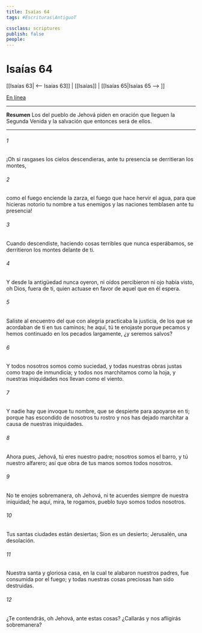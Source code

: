 ```yaml
---
title: Isaías 64
tags: #Escrituras\AntiguoT

cssclass: scriptures
publish: false
people:
---
```


# Isaías 64
[[Isaías 63| <-- Isaías 63]] | [[Isaías]] | [[Isaías 65|Isaías 65 --> ]]

[En línea](https://churchofjesuschrist.org/study/scriptures/ot/isa/64?lang=spa)

---
__Resumen__
Los del pueblo de Jehová piden en oración que lleguen la Segunda Venida y la salvación que entonces será de ellos.

---
###### 1 
¡Oh si rasgases los cielos  descendieras,  ante tu presencia se derritieran los montes,

###### 2 
como el fuego enciende la zarza, el fuego que hace hervir el agua, para que hicieras notorio tu nombre a tus enemigos y las naciones temblasen ante tu presencia!

###### 3 
Cuando descendiste, haciendo cosas terribles que nunca esperábamos, se derritieron los montes delante de ti.

###### 4 
Y desde la antigüedad nunca oyeron, ni oídos percibieron ni ojo había visto, oh Dios, fuera de ti, quien actuase en favor de aquel que en él espera.

###### 5 
Saliste al encuentro del que con alegría practicaba la justicia, de los que se acordaban de ti en tus caminos; he aquí, tú te enojaste porque pecamos y hemos continuado en los pecados largamente, ¿y seremos salvos?

###### 6 
Y todos nosotros somos como suciedad, y todas nuestras obras justas como trapo de inmundicia; y todos nos marchitamos como la hoja, y nuestras iniquidades nos llevan como el viento.

###### 7 
Y nadie hay que invoque tu nombre, que se despierte para apoyarse en ti; porque has escondido de nosotros tu rostro y nos has dejado marchitar a causa de nuestras iniquidades.

###### 8 
Ahora pues, Jehová, tú eres nuestro padre; nosotros somos el barro, y tú nuestro alfarero; así que obra de tus manos somos todos nosotros.

###### 9 
No te enojes sobremanera, oh Jehová, ni te acuerdes siempre de nuestra iniquidad; he aquí, mira, te rogamos, pueblo tuyo somos todos nosotros.

###### 10 
Tus santas ciudades están desiertas; Sion es un desierto; Jerusalén, una desolación.

###### 11 
Nuestra santa y gloriosa casa, en la cual te alabaron nuestros padres, fue consumida por el fuego; y todas nuestras cosas preciosas han sido destruidas.

###### 12 
¿Te contendrás, oh Jehová, ante estas cosas? ¿Callarás y nos afligirás sobremanera?

